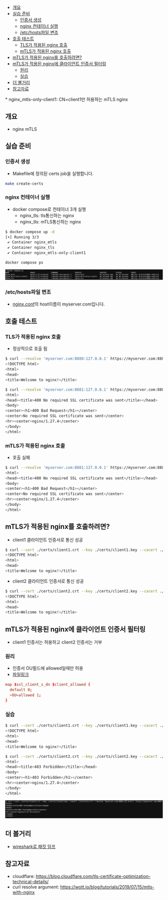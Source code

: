 <!-- TOC -->

- [개요](#%EA%B0%9C%EC%9A%94)
- [실습 준비](#%EC%8B%A4%EC%8A%B5-%EC%A4%80%EB%B9%84)
  - [인증서 생성](#%EC%9D%B8%EC%A6%9D%EC%84%9C-%EC%83%9D%EC%84%B1)
  - [nginx 컨테이너 실행](#nginx-%EC%BB%A8%ED%85%8C%EC%9D%B4%EB%84%88-%EC%8B%A4%ED%96%89)
  - [/etc/hosts파일 변조](#etchosts%ED%8C%8C%EC%9D%BC-%EB%B3%80%EC%A1%B0)
- [호출 테스트](#%ED%98%B8%EC%B6%9C-%ED%85%8C%EC%8A%A4%ED%8A%B8)
  - [TLS가 적용된 nginx 호출](#tls%EA%B0%80-%EC%A0%81%EC%9A%A9%EB%90%9C-nginx-%ED%98%B8%EC%B6%9C)
  - [mTLS가 적용된 nginx 호출](#mtls%EA%B0%80-%EC%A0%81%EC%9A%A9%EB%90%9C-nginx-%ED%98%B8%EC%B6%9C)
- [mTLS가 적용된 nginx를 호출하려면?](#mtls%EA%B0%80-%EC%A0%81%EC%9A%A9%EB%90%9C-nginx%EB%A5%BC-%ED%98%B8%EC%B6%9C%ED%95%98%EB%A0%A4%EB%A9%B4)
- [mTLS가 적용된 nginx에 클라이언트 인증서 필터링](#mtls%EA%B0%80-%EC%A0%81%EC%9A%A9%EB%90%9C-nginx%EC%97%90-%ED%81%B4%EB%9D%BC%EC%9D%B4%EC%96%B8%ED%8A%B8-%EC%9D%B8%EC%A6%9D%EC%84%9C-%ED%95%84%ED%84%B0%EB%A7%81)
  - [원리](#%EC%9B%90%EB%A6%AC)
  - [실습](#%EC%8B%A4%EC%8A%B5)
- [더 볼거리](#%EB%8D%94-%EB%B3%BC%EA%B1%B0%EB%A6%AC)
- [참고자료](#%EC%B0%B8%EA%B3%A0%EC%9E%90%EB%A3%8C)

<!-- /TOC -->  * nginx_mtls-only-client1: CN=client1만 허용하는 mTLS nginx

## 개요
* nginx mTLS

## 실습 준비

### 인증서 생성

* Makefile에 정의된 certs job을 실행합니다.

```sh
make create-certs
```

### nginx 컨테이너 실행

* docker compose로 컨테이너 3개 실행
  * nginx_tls: tls통신하는 nginx
  * nginx_tls: mTLS통신하는 nginx

```sh
$ docker compose up -d
[+] Running 3/3
 ✔ Container nginx_mtls
 ✔ Container nginx_tls
 ✔ Container nginx_mtls-only-client1
```

```sh
docker compose ps
```

![](./imgs/docker-compose-ps.png)

### /etc/hosts파일 변조

* [nginx.conf](./conf/default.conf#6)의 host이름이 myserver.com입니다.

## 호출 테스트

### TLS가 적용된 nginx 호출

* 정상적으로 호출 됨

```sh
$ curl --resolve 'myserver.com:8880:127.0.0.1' https://myserver.com:8880 --cacert ./certs/ca.crt
<!DOCTYPE html>
<html>
<head>
<title>Welcome to nginx!</title>
```

```sh
$ curl --resolve 'myserver.com:8881:127.0.0.1' https://myserver.com:8882 --cacert ./certs/ca.crt
<html>
<head><title>400 No required SSL certificate was sent</title></head>
<body>
<center><h1>400 Bad Request</h1></center>
<center>No required SSL certificate was sent</center>
<hr><center>nginx/1.27.4</center>
</body>
</html>
```

### mTLS가 적용된 nginx 호출

* 호출 실패

```sh
$ curl --resolve 'myserver.com:8881:127.0.0.1' https://myserver.com:8881 --cacert ./certs/ca.crt
<html>
<head><title>400 No required SSL certificate was sent</title></head>
<body>
<center><h1>400 Bad Request</h1></center>
<center>No required SSL certificate was sent</center>
<hr><center>nginx/1.27.4</center>
</body>
</html>
```

## mTLS가 적용된 nginx를 호출하려면?

* client1 클라이언트 인증서로 통신 성공

```sh
$ curl --cert ./certs/client1.crt --key ./certs/client1.key --cacert ./certs/ca.crt --resolve 'myserver.com:8881:127.0.0.1' https://myserver.com:8881
<!DOCTYPE html>
<html>
<head>
<title>Welcome to nginx!</title>
```

* client2 클라이언트 인증서로 통신 성공

```sh
$ curl --cert ./certs/client2.crt --key ./certs/client2.key --cacert ./certs/ca.crt --resolve 'myserver.com:8881:127.0.0.1' https://myserver.com:8881
<!DOCTYPE html>
<html>
<head>
<title>Welcome to nginx!</title>
```

## mTLS가 적용된 nginx에 클라이언트 인증서 필터링

* client1 인증서는 허용하고 client2 인증서는 거부

### 원리

* 인증서 OU필드에 allowed일때만 허용
* [파일링크](./conf/only_client1_with_nginx.conf#5)

```conf
map $ssl_client_s_dn $client_allowed {
  default 0;
  ~OU=allowed 1;
}
```

### 실습

```sh
$ curl --cert ./certs/client1.crt --key ./certs/client1.key --cacert ./certs/ca.crt --resolve 'myserver.com:8882:127.0.0.1' https://myserver.com:8882
<!DOCTYPE html>
<html>
<head>
<title>Welcome to nginx!</title>
```

```sh
$ curl --cert ./certs/client2.crt --key ./certs/client2.key --cacert ./certs/ca.crt --resolve 'myserver.com:8882:127.0.0.1' https://myserver.com:8882
<html>
<head><title>403 Forbidden</title></head>
<body>
<center><h1>403 Forbidden</h1></center>
<hr><center>nginx/1.27.4</center>
</body>
</html>
```

![](./imgs/deny_client2_certificate.png)

## 더 볼거리
* [wireshark로 패킷 덤프](./wireshark.md)

## 참고자료
* cloudflare: https://blog.cloudflare.com/tls-certificate-optimization-technical-details/
* curl resolve argument: https://wott.io/blog/tutorials/2019/07/15/mtls-with-nginx
